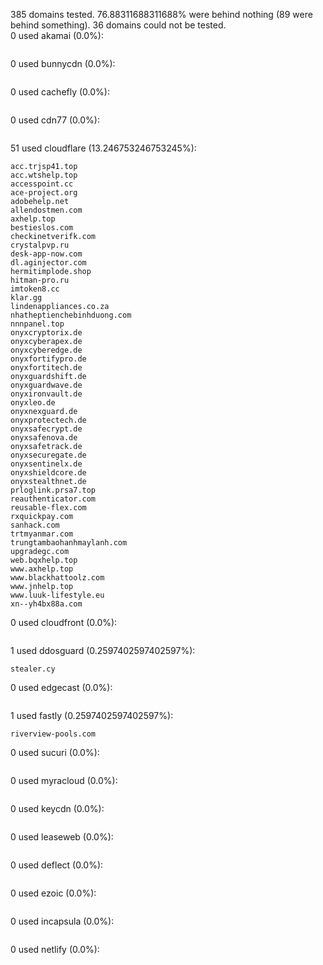 385 domains tested. 76.88311688311688% were behind nothing (89 were behind something). 36 domains could not be tested.<br>
0 used akamai (0.0%):
```

```

0 used bunnycdn (0.0%):
```

```

0 used cachefly (0.0%):
```

```

0 used cdn77 (0.0%):
```

```

51 used cloudflare (13.246753246753245%):
```
acc.trjsp41.top
acc.wtshelp.top
accesspoint.cc
ace-project.org
adobehelp.net
allendostmen.com
axhelp.top
bestieslos.com
checkinetverifk.com
crystalpvp.ru
desk-app-now.com
dl.aginjector.com
hermitimplode.shop
hitman-pro.ru
imtoken8.cc
klar.gg
lindenappliances.co.za
nhatheptienchebinhduong.com
nnnpanel.top
onyxcryptorix.de
onyxcyberapex.de
onyxcyberedge.de
onyxfortifypro.de
onyxfortitech.de
onyxguardshift.de
onyxguardwave.de
onyxironvault.de
onyxleo.de
onyxnexguard.de
onyxprotectech.de
onyxsafecrypt.de
onyxsafenova.de
onyxsafetrack.de
onyxsecuregate.de
onyxsentinelx.de
onyxshieldcore.de
onyxstealthnet.de
prloglink.prsa7.top
reauthenticator.com
reusable-flex.com
rxquickpay.com
sanhack.com
trtmyanmar.com
trungtambaohanhmaylanh.com
upgradegc.com
web.bqxhelp.top
www.axhelp.top
www.blackhattoolz.com
www.jnhelp.top
www.luuk-lifestyle.eu
xn--yh4bx88a.com
```

0 used cloudfront (0.0%):
```

```

1 used ddosguard (0.2597402597402597%):
```
stealer.cy
```

0 used edgecast (0.0%):
```

```

1 used fastly (0.2597402597402597%):
```
riverview-pools.com
```

0 used sucuri (0.0%):
```

```

0 used myracloud (0.0%):
```

```

0 used keycdn (0.0%):
```

```

0 used leaseweb (0.0%):
```

```

0 used deflect (0.0%):
```

```

0 used ezoic (0.0%):
```

```

0 used incapsula (0.0%):
```

```

0 used netlify (0.0%):
```

```
